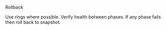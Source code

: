 
Rollback

Use rings where possible.
Verify health between phases.
If any phase fails then roll back to snapshot.

